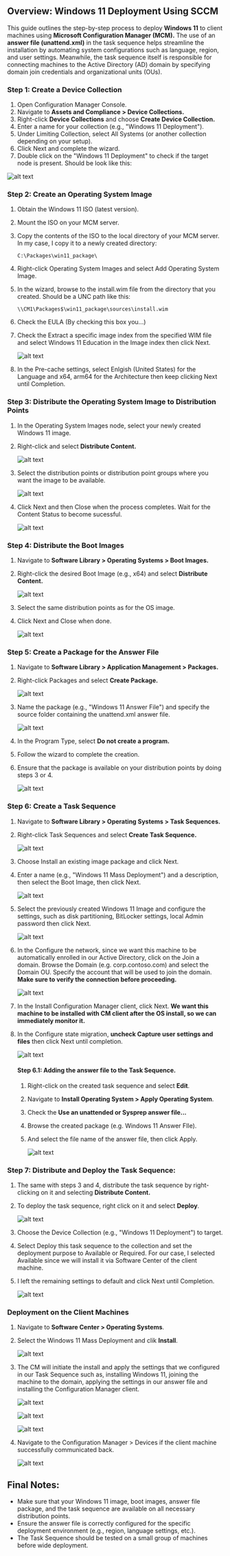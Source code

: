 ## Overview: Windows 11 Deployment Using SCCM
This guide outlines the step-by-step process to deploy **Windows 11** to client machines using **Microsoft Configuration Manager (MCM).** The use of an **answer file (unattend.xml)** in the task sequence helps streamline the installation by automating system configurations such as language, region, and user settings. Meanwhile, the task sequence itself is responsible for connecting machines to the Active Directory (AD) domain by specifying domain join credentials and organizational units (OUs).

### Step 1: Create a Device Collection
1. Open Configuration Manager Console.
2. Navigate to **Assets and Compliance > Device Collections.**
3. Right-click **Device Collections** and choose **Create Device Collection.**
4. Enter a name for your collection (e.g., "Windows 11 Deployment").
5. Under Limiting Collection, select All Systems (or another collection depending on your setup).
6. Click Next and complete the wizard.
7. Double click on the "Windows 11 Deployment" to check if the target node is present. Should be look like this:

![alt text](assets/devicecollection3.png)

### Step 2: Create an Operating System Image
1. Obtain the Windows 11 ISO (latest version).
2. Mount the ISO on your MCM server.
3. Copy the contents of the ISO to the local directory of your MCM server. In my case, I copy it to a newly created directory:
    ```
    C:\Packages\win11_package\
    ```
4. Right-click Operating System Images and select Add Operating System Image.
5. In the wizard, browse to the install.wim file from the directory that you created. Should be a UNC path like this:
    ```
    \\CM1\Packages$\win11_package\sources\install.wim
    ```
6. Check the EULA (By checking this box you...)
7. Check the Extract a specific image index from the specified WIM file and select Windows 11 Education in the Image index then click Next.

    ![alt text](assets/img2.png)

8. In the Pre-cache settings, select Enlgish (United States) for the Language and x64, arm64 for the Architecture then keep clicking Next until Completion.

### Step 3: Distribute the Operating System Image to Distribution Points
1. In the Operating System Images node, select your newly created Windows 11 image.
2. Right-click and select **Distribute Content.**
   
    ![alt text](assets/img5.png)

3. Select the distribution points or distribution point groups where you want the image to be available.
    
    ![alt text](assets/img7.png)

4. Click Next and then Close when the process completes. Wait for the Content Status to become sucessful.
   
    ![alt text](assets/img9.png)

### Step 4: Distribute the Boot Images
1. Navigate to **Software Library > Operating Systems > Boot Images.**
2. Right-click the desired Boot Image (e.g., x64) and select **Distribute Content.**

    ![alt text](assets/img10.png)

3. Select the same distribution points as for the OS image.
4. Click Next and Close when done.

    ![alt text](assets/img11.png)


### Step 5: Create a Package for the Answer File
1. Navigate to **Software Library > Application Management > Packages.**
2. Right-click Packages and select **Create Package.**

    ![alt text](assets/createpackageforanswerfile1.png)

3. Name the package (e.g., "Windows 11 Answer File") and specify the source folder containing the unattend.xml answer file.

    ![alt text](assets/createpackageforanswerfile2.png)

4. In the Program Type, select **Do not create a program.**
5. Follow the wizard to complete the creation.
6. Ensure that the package is available on your distribution points by doing steps 3 or 4.

    ![alt text](assets/createpackageforanswerfile4.png)

### Step 6: Create a Task Sequence
1. Navigate to **Software Library > Operating Systems > Task Sequences.**
2. Right-click Task Sequences and select **Create Task Sequence.**

    ![alt text](assets/img12.png)

3. Choose Install an existing image package and click Next.
4. Enter a name (e.g., "Windows 11 Mass Deployment") and a description, then select the Boot Image, then click Next.

    ![alt text](assets/img14.png)

5. Select the previously created Windows 11 Image and configure the settings, such as disk partitioning, BitLocker settings, local Admin password then click Next.

    ![alt text](assets/img15.png)

6. In the Configure the network, since we want this machine to be automatically enrolled in our Active Directory, click on the Join a domain. Browse the Domain (e.g. corp.contoso.com) and select the Domain OU. Specify the account that will be used to join the domain. **Make sure to verify the connection before proceeding.**
    
    ![alt text](assets/img16.png)

7. In the Install Configuration Manager client, click Next. **We want this machine to be installed with CM client after the OS install, so we can immediately monitor it.**
8. In the Configure state migration, **uncheck Capture user settings and files** then click Next until completion.

    ![alt text](assets/img19.png)

    #### Step 6.1: Adding the answer file to the Task Sequence.
    1. Right-click on the created task sequence and select **Edit**.
    2. Navigate to **Install Operating System > Apply Operating System**.
    3. Check the **Use an unattended or Sysprep answer file...**
    4. Browse the created package (e.g. Windows 11 Answer FIle).
    5. And select the file name of the answer file, then click Apply.
        
        ![alt text](assets/tasksequence_edit.png)

### Step 7: Distribute and Deploy the Task Sequence:
1. The same with steps 3 and 4, distribute the task sequence by right-clicking on it and selecting **Distribute Content.**
2. To deploy the task sequence, right click on it and select **Deploy**.

    ![alt text](assets/deploy_taskseq.png)

3. Choose the Device Collection (e.g., "Windows 11 Deployment") to target.
4. Select Deploy this task sequence to the collection and set the deployment purpose to Available or Required. For our case, I selected Available since we will install it via Software Center of the client machine.
5. I left the remaining settings to default and click Next until Completion.
    
    ![alt text](assets/deploy_taskseq3.png)

### Deployment on the Client Machines
1. Navigate to **Software Center > Operating Systems**.
2. Select the Windows 11 Mass Deployment and clik **Install**.

    ![alt text](assets/installwin11.png)

3. The CM will initiate the install and apply the settings that we configured in our Task Sequence such as, installing Windows 11, joining the machine to the domain, applying the settings in our answer file and installing the Configuration Manager client.

    ![alt text](assets/installwin11_4.png)

    ![alt text](assets/installwin11_5.png)

    ![alt text](assets/successful.png)

4. Navigate to the Configuration Manager > Devices if the client machine successfully communicated back.

    ![alt text](assets/successful2.png)

## Final Notes:
- Make sure that your Windows 11 image, boot images, answer file package, and the task sequence are available on all necessary distribution points.
- Ensure the answer file is correctly configured for the specific deployment environment (e.g., region, language settings, etc.).
- The Task Sequence should be tested on a small group of machines before wide deployment.